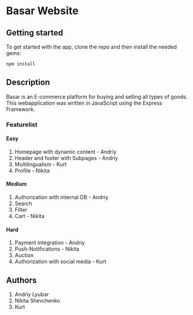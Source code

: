 # Basar Website

## Getting started

To get started with the app, clone the repo and
then install the needed gems:

```bash
npm install
```

## Description

Basar is an E-commerce platform for buying and selling all types of goods. This webapplication was written in JavaScript using the Express Framework.

### Featurelist

#### Easy

1. Homepage with dynamic content - Andriy
2. Header and footer with Subpages - Andriy
3. Multilingualism - Kurt
4. Profile - Nikita

#### Medium

1. Authorization with internal DB - Andriy
2. Search
3. Filter
4. Cart - Nikita

#### Hard

1. Payment integration - Andriy
2. Push-Notifications - Nikita
3. Auction
4. Authorization with social media - Kurt

## Authors

1. Andriy Lyubar
2. Nikita Shevchenko
3. Kurt
